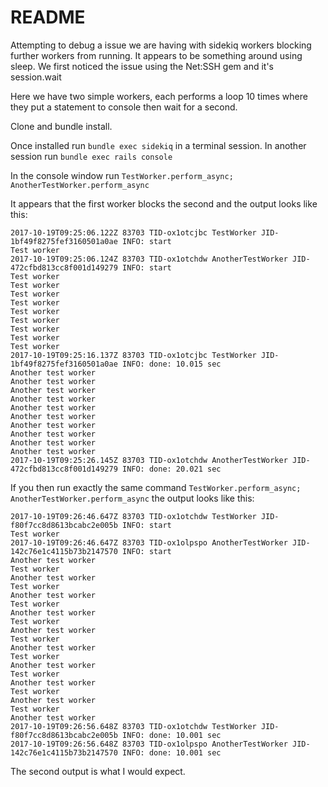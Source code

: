 # README

Attempting to debug a issue we are having with sidekiq workers blocking further workers from running.
It appears to be something around using sleep. We first noticed the issue using the Net:SSH gem and it's session.wait

Here we have two simple workers, each performs a loop 10 times where they put a statement to console then wait for a second.

Clone and bundle install.

Once installed
run `bundle exec sidekiq` in a terminal session.
In another session run `bundle exec rails console`

In the console window run `TestWorker.perform_async; AnotherTestWorker.perform_async`

It appears that the first worker blocks the second and the output looks like this:

```
2017-10-19T09:25:06.122Z 83703 TID-ox1otcjbc TestWorker JID-1bf49f8275fef3160501a0ae INFO: start
Test worker
2017-10-19T09:25:06.124Z 83703 TID-ox1otchdw AnotherTestWorker JID-472cfbd813cc8f001d149279 INFO: start
Test worker
Test worker
Test worker
Test worker
Test worker
Test worker
Test worker
Test worker
Test worker
2017-10-19T09:25:16.137Z 83703 TID-ox1otcjbc TestWorker JID-1bf49f8275fef3160501a0ae INFO: done: 10.015 sec
Another test worker
Another test worker
Another test worker
Another test worker
Another test worker
Another test worker
Another test worker
Another test worker
Another test worker
Another test worker
2017-10-19T09:25:26.145Z 83703 TID-ox1otchdw AnotherTestWorker JID-472cfbd813cc8f001d149279 INFO: done: 20.021 sec
```

If you then run exactly the same command `TestWorker.perform_async; AnotherTestWorker.perform_async`
the output looks like this:

```
2017-10-19T09:26:46.647Z 83703 TID-ox1otchdw TestWorker JID-f80f7cc8d8613bcabc2e005b INFO: start
Test worker
2017-10-19T09:26:46.647Z 83703 TID-ox1olpspo AnotherTestWorker JID-142c76e1c4115b73b2147570 INFO: start
Another test worker
Test worker
Another test worker
Test worker
Another test worker
Test worker
Another test worker
Test worker
Another test worker
Test worker
Another test worker
Test worker
Another test worker
Test worker
Another test worker
Test worker
Another test worker
Test worker
Another test worker
2017-10-19T09:26:56.648Z 83703 TID-ox1otchdw TestWorker JID-f80f7cc8d8613bcabc2e005b INFO: done: 10.001 sec
2017-10-19T09:26:56.648Z 83703 TID-ox1olpspo AnotherTestWorker JID-142c76e1c4115b73b2147570 INFO: done: 10.001 sec
```

The second output is what I would expect.
